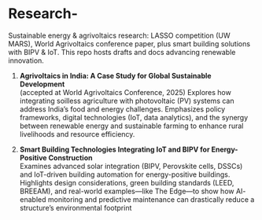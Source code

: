 # Research-
Sustainable energy &amp; agrivoltaics research: LASSO competition (UW MARS), World Agrivoltaics conference paper, plus smart building solutions with BIPV &amp; IoT. This repo hosts drafts and docs advancing renewable innovation.

1. **Agrivoltaics in India: A Case Study for Global Sustainable Development**  
   (accepted at World Agrivoltaics Conference, 2025)
   Explores how integrating soilless agriculture with photovoltaic (PV) systems can address India’s food and energy challenges. Emphasizes policy frameworks, digital technologies (IoT, data analytics), and the synergy between renewable energy and sustainable farming to      enhance rural livelihoods and resource efficiency.
   
3. **Smart Building Technologies Integrating IoT and BIPV for Energy-Positive Construction**  
   Examines advanced solar integration (BIPV, Perovskite cells, DSSCs) and IoT-driven building automation for energy-positive buildings. Highlights design considerations, green building standards (LEED, BREEAM), and real-world examples—like The Edge—to show how AI- 
   enabled monitoring and predictive maintenance can drastically reduce a structure’s environmental footprint
